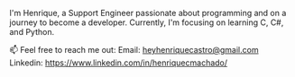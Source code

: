I'm Henrique, a Support Engineer passionate about programming and on a journey to become a developer. Currently, I'm focusing on learning C, C#, and Python.

📫 Feel free to reach me out: 
Email: heyhenriquecastro@gmail.com
Linkedin: https://www.linkedin.com/in/henriquecmachado/

